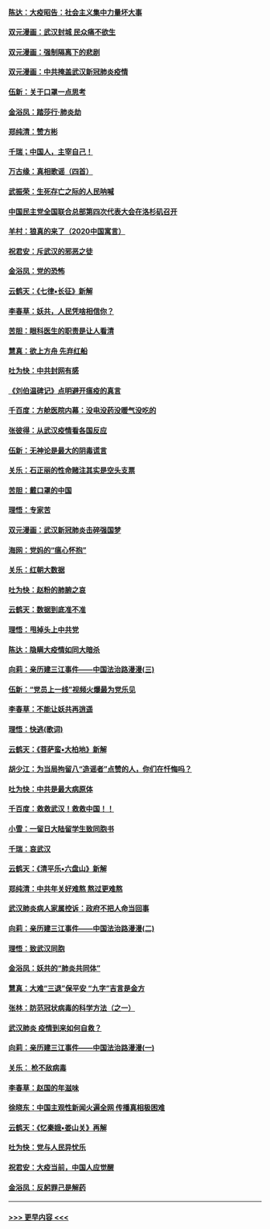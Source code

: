 #### [陈达：大疫昭告：社会主义集中力量坏大事](../pages/nsc993/n11859419.md?t=02110731) 
#### [双元漫画：武汉封城 民众痛不欲生](../pages/nsc993/n11859287.md?t=02110731) 
#### [双元漫画：强制隔离下的悲剧](../pages/nsc993/n11859244.md?t=02110731) 
#### [双元漫画：中共掩盖武汉新冠肺炎疫情](../pages/nsc993/n11858249.md?t=02110731) 
#### [伍新：关于口罩一点思考](../pages/nsc993/n11859195.md?t=02110731) 
#### [金浴凤：踏莎行‧肺炎劫](../pages/nsc993/n11858227.md?t=02110731) 
#### [郑纯清：赞方彬](../pages/nsc993/n11856803.md?t=02110731) 
#### [千瑞；中国人，主宰自己！](../pages/nsc993/n11856793.md?t=02110731) 
#### [万古缘：真相歌谣（四首）](../pages/nsc993/n11856263.md?t=02110731) 
#### [武振荣：生死存亡之际的人民呐喊](../pages/nsc993/n11856256.md?t=02110731) 
#### [中国民主党全国联合总部第四次代表大会在洛杉矶召开](../pages/nsc993/n11856344.md?t=02110731) 
#### [羊村：狼真的来了（2020中国寓言）](../pages/nsc993/n11856229.md?t=02110731) 
#### [祝君安：斥武汉的邪恶之徒](../pages/nsc993/n11855861.md?t=02110731) 
#### [金浴凤：党的恐怖](../pages/nsc993/n11855849.md?t=02110731) 
#### [云鹤天：《七律▪长征》新解](../pages/nsc993/n11855479.md?t=02110731) 
#### [李春草：妖共，人民凭啥相信你？](../pages/nsc993/n11855196.md?t=02110731) 
#### [苦胆：眼科医生的职责是让人看清](../pages/nsc993/n11853840.md?t=02110731) 
#### [慧真：欲上方舟 先弃红船](../pages/nsc993/n11853483.md?t=02110731) 
#### [吐为快：中共封网有感](../pages/nsc993/n11852575.md?t=02110731) 
#### [《刘伯温碑记》点明避开瘟疫的真言](../pages/nsc993/n11852128.md?t=02110731) 
#### [千百度：方舱医院内幕：没电没药没暖气没吃的](../pages/nsc993/n11850211.md?t=02110731) 
#### [张彼得：从武汉疫情看各国反应](../pages/nsc993/n11850102.md?t=02110731) 
#### [伍新：无神论是最大的阴毒谎言](../pages/nsc993/n11846129.md?t=02110731) 
#### [关乐：石正丽的性命赌注其实是空头支票](../pages/nsc993/n11846109.md?t=02110731) 
#### [苦胆：戴口罩的中国](../pages/nsc993/n11845576.md?t=02110731) 
#### [理悟：专家苦](../pages/nsc993/n11845564.md?t=02110731) 
#### [双元漫画：武汉新冠肺炎击碎强国梦](../pages/nsc993/n11843320.md?t=02110731) 
#### [海网：党妈的“瘟心怀抱”](../pages/nsc993/n11840740.md?t=02110731) 
#### [关乐：红朝大数据](../pages/nsc993/n11840675.md?t=02110731) 
#### [吐为快：赵粉的肺腑之哀](../pages/nsc993/n11840618.md?t=02110731) 
#### [云鹤天：数据到底准不准](../pages/nsc993/n11840325.md?t=02110731) 
#### [理悟：甩掉头上中共党](../pages/nsc993/n11838826.md?t=02110731) 
#### [陈达：隐瞒大疫情如同大暗杀](../pages/nsc993/n11838771.md?t=02110731) 
#### [向莉：亲历建三江事件——中国法治路漫漫(三)](../pages/nsc993/n11831825.md?t=02110731) 
#### [伍新：“党员上一线”视频火爆最为党乐见](../pages/nsc993/n11838200.md?t=02110731) 
#### [李春草：不能让妖共再逍遥](../pages/nsc993/n11838102.md?t=02110731) 
#### [理悟：快逃(歌词)](../pages/nsc993/n11838083.md?t=02110731) 
#### [云鹤天：《菩萨蛮▪大柏地》新解](../pages/nsc993/n11838059.md?t=02110731) 
#### [胡少江：为当局拘留八“造谣者”点赞的人，你们在忏悔吗？](../pages/nsc993/n11836801.md?t=02110731) 
#### [吐为快：中共是最大病原体](../pages/nsc993/n11836748.md?t=02110731) 
#### [千百度：救救武汉！救救中国！！](../pages/nsc993/n11836145.md?t=02110731) 
#### [小雪：一留日大陆留学生致同胞书](../pages/nsc993/n11834624.md?t=02110731) 
#### [千瑞：哀武汉](../pages/nsc993/n11833647.md?t=02110731) 
#### [云鹤天：《清平乐▪六盘山》新解](../pages/nsc993/n11833611.md?t=02110731) 
#### [郑纯清：中共年关好难熬 熬过更难熬](../pages/nsc993/n11833489.md?t=02110731) 
#### [武汉肺炎病人家属控诉：政府不把人命当回事](../pages/nsc993/n11833205.md?t=02110731) 
#### [向莉：亲历建三江事件——中国法治路漫漫(二)](../pages/nsc993/n11829102.md?t=02110731) 
#### [理悟：致武汉同胞](../pages/nsc993/n11831522.md?t=02110731) 
#### [金浴凤：妖共的“肺炎共同体”](../pages/nsc993/n11829448.md?t=02110731) 
#### [慧真：大难“三退”保平安 “九字”吉言是金方](../pages/nsc993/n11829501.md?t=02110731) 
#### [张林：防范冠状病毒的科学方法（之一）](../pages/nsc993/n11828618.md?t=02110731) 
#### [武汉肺炎 疫情到来如何自救？](../pages/nsc993/n11827632.md?t=02110731) 
#### [向莉：亲历建三江事件——中国法治路漫漫(一)](../pages/nsc993/n11827190.md?t=02110731) 
#### [关乐： 枪不敌病毒](../pages/nsc993/n11826746.md?t=02110731) 
#### [李春草：赵国的年滋味](../pages/nsc993/n11826321.md?t=02110731) 
#### [徐晓东：中国主观性新闻火遍全网 传播真相极困难](../pages/nsc993/n11826508.md?t=02110731) 
#### [云鹤天：《忆秦娥▪娄山关》再解](../pages/nsc993/n11824682.md?t=02110731) 
#### [吐为快：党与人民异忧乐](../pages/nsc993/n11824660.md?t=02110731) 
#### [祝君安：大疫当前，中国人应觉醒](../pages/nsc993/n11821946.md?t=02110731) 
#### [金浴凤：反躬罪己是解药](../pages/nsc993/n11820280.md?t=02110731) 

----
#### [ >>> 更早内容 <<< ](../indexes/nsc993-earlier.md)
